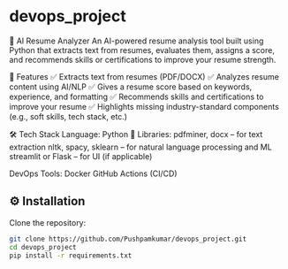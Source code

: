 # devops_project
🧠 AI Resume Analyzer
An AI-powered resume analysis tool built using Python that extracts text from resumes, evaluates them, assigns a score, and recommends skills or certifications to improve your resume strength.

🚀 Features
✅ Extracts text from resumes (PDF/DOCX)
✅ Analyzes resume content using AI/NLP
✅ Gives a resume score based on keywords, experience, and formatting
✅ Recommends skills and certifications to improve your resume
✅ Highlights missing industry-standard components (e.g., soft skills, tech stack, etc.)

🛠️ Tech Stack
Language: Python 🐍
Libraries:
pdfminer, docx – for text extraction
nltk, spacy, sklearn – for natural language processing and ML
streamlit or Flask – for UI (if applicable)

DevOps Tools:
Docker
GitHub Actions (CI/CD)

## ⚙️ Installation
Clone the repository:

```bash
git clone https://github.com/Pushpamkumar/devops_project.git
cd devops_project
pip install -r requirements.txt

